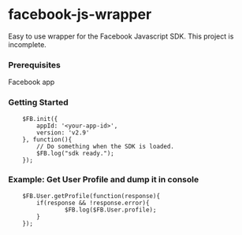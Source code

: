 # facebook-js-wrapper
Easy to use wrapper for the Facebook Javascript SDK.
This project is incomplete.

### Prerequisites

Facebook app

### Getting Started

```
	$FB.init({
		appId: '<your-app-id>',
		version: 'v2.9'
	}, function(){
		// Do something when the SDK is loaded.
		$FB.log("sdk ready.");
	});
```

### Example: Get User Profile and dump it in console

```
	$FB.User.getProfile(function(response){
		if(response && !response.error){
				$FB.log($FB.User.profile);
		}
	});
```

